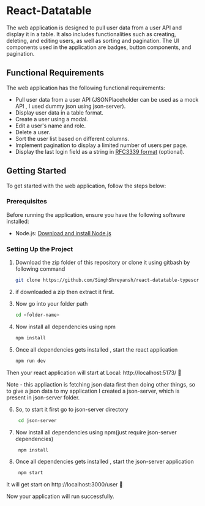 # React-Datatable

The web application is designed to pull user data from a user API and display it in a table. It also includes functionalities such as creating, deleting, and editing users, as well as sorting and pagination. The UI components used in the application are badges, button components, and pagination.

## Functional Requirements

The web application has the following functional requirements:

- Pull user data from a user API (JSONPlaceholder can be used as a mock API , I used dummy json using json-server).
- Display user data in a table format.
- Create a user using a modal.
- Edit a user's name and role.
- Delete a user.
- Sort the user list based on different columns.
- Implement pagination to display a limited number of users per page.
- Display the last login field as a string in [RFC3339 format](https://www.rfc-editor.org/rfc/rfc3339) (optional).

## Getting Started

To get started with the web application, follow the steps below:

### Prerequisites

Before running the application, ensure you have the following software installed:

- Node.js: [Download and install Node.js](https://nodejs.org/en/download/)

### Setting Up the Project

1. Download the zip folder of this repository or clone it using gitbash by following command
   ```bash
   git clone https://github.com/SinghShreyansh/react-datatable-typescript/

2. if downloaded a zip then extract it first.
3. Now go into your folder path 

   ```bash
   cd <folder-name>
   
4. Now install all dependencies using npm
     ```bash
     npm install

5. Once all dependencies gets installed , start the react application
     ```bash
     npm run dev
Then your react application will start at  Local:   http://localhost:5173/ 🥳

Note - this appliaction is fetching json data first then doing other things, so to give a json data to my application I created a json-server, which is present in json-server folder.

6. So, to start it first go to json-server directory
   ```bash
    cd json-server

7. Now install all dependencies using npm(just require json-server dependencies)
     ```bash
      npm install

8. Once all dependencies gets installed , start the json-server application
     ```bash
      npm start
It will get start on http://localhost:3000/user 🥳

Now your application will run successfully.
